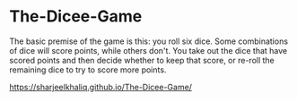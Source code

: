 # The-Dicee-Game
The basic premise of the game is this: you roll six dice. Some combinations of dice will score points, while others don't. You take out the dice that have scored points and then decide whether to keep that score, or re-roll the remaining dice to try to score more points.

https://sharjeelkhaliq.github.io/The-Dicee-Game/
